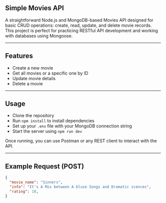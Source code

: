 ## Simple Movies API

A straightforward Node.js and MongoDB-based Movies API designed for basic CRUD operations: create, read, update, and delete movie records.  
This project is perfect for practicing RESTful API development and working with databases using Mongoose.

---

## Features

- Create a new movie  
- Get all movies or a specific one by ID  
- Update movie details  
- Delete a movie  

---

## Usage

- Clone the repository  
- Run `npm install` to install dependencies  
- Set up your `.env` file with your MongoDB connection string  
- Start the server using `npm run dev`  

Once running, you can use Postman or any REST client to interact with the API.

---

## Example Request (POST)

```json
{
  "movie_name": "Sinners",
  "info": "It's A Mix between A bluse Songs and Dramatic scences",
  "rating": 10,
}
